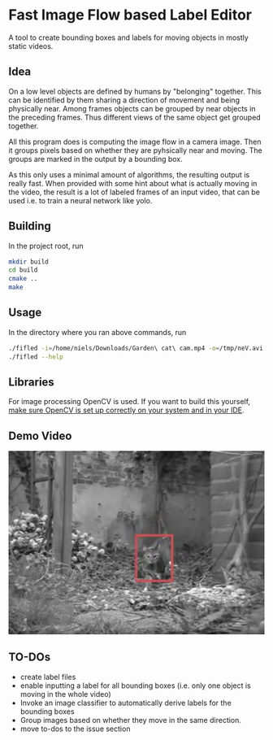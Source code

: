 # Fast Image Flow based Label Editor

A tool to create bounding boxes and labels for moving objects in mostly static videos.

## Idea

On a low level objects are defined by humans by "belonging" together.
This can be identified by them sharing a direction of movement and being physically near.
Among frames objects can be grouped by near objects in the preceding frames.
Thus different views of the same object get grouped together.

All this program does is computing the image flow in a camera image.
Then it groups pixels based on whether they are pyhsically near and moving.
The groups are marked in the output by a bounding box.

As this only uses a minimal amount of algorithms, the resulting output is really fast. 
When provided with some hint about what is actually moving in the video,
the result is a lot of labeled frames of an input video, that can be used i.e. to train a neural network like yolo.

## Building

In the project root, run

```bash
mkdir build
cd build
cmake ..
make
```

## Usage

In the directory where you ran above commands, run

```bash
./fifled -i=/home/niels/Downloads/Garden\ cat\ cam.mp4 -o=/tmp/neV.avi -ft=1
./fifled --help
```

## Libraries

For image processing OpenCV is used. If you want to build this yourself, [make sure OpenCV is set up correctly on your system and in your IDE](https://docs.opencv.org/4.0.1/df/d65/tutorial_table_of_content_introduction.html).

## Demo Video

[![Watch the demo video](thumb.png "Click to get redirected to the Youtube Video")](https://youtu.be/iV0U52wE0IU)

## TO-DOs

 - create label files
 - enable inputting a label for all bounding boxes (i.e. only one object is moving in the whole video)
 - Invoke an image classifier to automatically derive labels for the bounding boxes
 - Group images based on whether they move in the same direction.
 - move to-dos to the issue section
